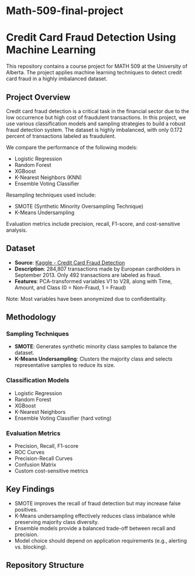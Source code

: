 # Math-509-final-project
# Credit Card Fraud Detection Using Machine Learning

This repository contains a course project for MATH 509 at the University of Alberta. The project applies machine learning techniques to detect credit card fraud in a highly imbalanced dataset.

## Project Overview

Credit card fraud detection is a critical task in the financial sector due to the low occurrence but high cost of fraudulent transactions. In this project, we use various classification models and sampling strategies to build a robust fraud detection system. The dataset is highly imbalanced, with only 0.172 percent of transactions labeled as fraudulent.

We compare the performance of the following models:

- Logistic Regression  
- Random Forest  
- XGBoost  
- K-Nearest Neighbors (KNN)  
- Ensemble Voting Classifier  

Resampling techniques used include:

- SMOTE (Synthetic Minority Oversampling Technique)  
- K-Means Undersampling  

Evaluation metrics include precision, recall, F1-score, and cost-sensitive analysis.

## Dataset

- **Source**: [Kaggle - Credit Card Fraud Detection](https://www.kaggle.com/datasets/mlg-ulb/creditcardfraud)
- **Description**: 284,807 transactions made by European cardholders in September 2013. Only 492 transactions are labeled as fraud.
- **Features**: PCA-transformed variables V1 to V28, along with Time, Amount, and Class (0 = Non-Fraud, 1 = Fraud)

Note: Most variables have been anonymized due to confidentiality.

## Methodology

### Sampling Techniques

- **SMOTE**: Generates synthetic minority class samples to balance the dataset.  
- **K-Means Undersampling**: Clusters the majority class and selects representative samples to reduce its size.

### Classification Models

- Logistic Regression  
- Random Forest  
- XGBoost  
- K-Nearest Neighbors  
- Ensemble Voting Classifier (hard voting)

### Evaluation Metrics

- Precision, Recall, F1-score  
- ROC Curves  
- Precision-Recall Curves  
- Confusion Matrix  
- Custom cost-sensitive metrics

## Key Findings

- SMOTE improves the recall of fraud detection but may increase false positives.  
- K-Means undersampling effectively reduces class imbalance while preserving majority class diversity.  
- Ensemble models provide a balanced trade-off between recall and precision.  
- Model choice should depend on application requirements (e.g., alerting vs. blocking).

## Repository Structure
